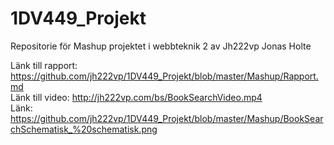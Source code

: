 # 1DV449_Projekt
Repositorie för Mashup projektet i webbteknik 2 av Jh222vp Jonas Holte

Länk till rapport: https://github.com/jh222vp/1DV449_Projekt/blob/master/Mashup/Rapport.md <br>
Länk till video: http://jh222vp.com/bs/BookSearchVideo.mp4 <br>
Länk: https://github.com/jh222vp/1DV449_Projekt/blob/master/Mashup/BookSearchSchematisk_%20schematisk.png


